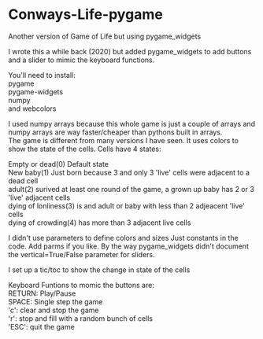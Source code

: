# Conways-Life-pygame
Another version of Game of Life but using pygame_widgets

I wrote this a while back  (2020) but added pygame_widgets to add buttons and a slider to mimic the keyboard functions.  

You'll need to install: </br>
pygame </br>
pygame-widgets </br>
numpy </br>
and webcolors </br>

I used numpy arrays because this whole game is just a couple of arrays and numpy arrays are way faster/cheaper than pythons built in arrays.  
The game is different from many versions I have seen.  It uses colors to show the state of the cells.  Cells have 4 states: 

Empty or dead(0)  Default state </br>
New baby(1)       Just born because 3 and only 3 'live' cells were adjacent to a dead cell </br>
adult(2)          surived at least one round of the game, a grown up baby has 2 or 3 'live' adjacent cells </br>
dying of lonliness(3)  is and adult or baby with less than 2 adjeacent 'live' cells </br>
dying of crowding(4)  has more than 3 adjacent live cells </br>

I didn't use parameters to define colors and sizes  Just constants in the code.  Add parms if you like. 
By the way pygame_widgets didn't document the vertical=True/False parameter for sliders. 

I set up a tic/toc to show the change in state of the cells  

Keyboard Funtions to momic the buttons are: </br>
RETURN:   Play/Pause </br>
SPACE:    Single step the game  </br>
'c':      clear and stop the game  </br>
'r':      stop and fill with a random bunch of cells  </br>
'ESC':    quit the game  </br>
